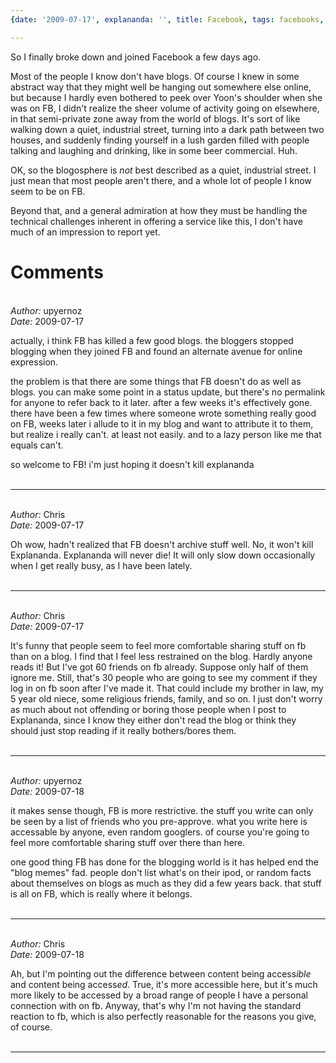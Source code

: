 ```yaml
---
{date: '2009-07-17', explananda: '', title: Facebook, tags: facebooks, metablog}

---
```

So I finally broke down and joined Facebook a few days ago.

Most of the people I know don't have blogs.  Of course I knew in some abstract way that they might well be hanging out somewhere else online, but because I hardly even bothered to peek over Yoon's shoulder when she was on FB, I didn't realize the sheer volume of activity going on elsewhere, in that semi-private zone away from the world of blogs.  It's sort of like walking down a quiet, industrial street, turning into a dark path between two houses, and suddenly finding yourself in a lush garden filled with people talking and laughing and drinking, like in some beer commercial.  Huh.

OK, so the blogosphere is <em>not</em> best described as a quiet, industrial street.  I just mean that most people aren't there, and a whole lot of people I know seem to be on FB.

Beyond that, and a general admiration at how they must be handling the technical challenges inherent in offering a service like this, I don't have much of an impression to report yet.


<h1>Comments</h1>


<br/>
<em>Author:</em> upyernoz
<br/><em>Date:</em> 2009-07-17

actually, i think FB has killed a few good blogs. the bloggers stopped blogging when they joined FB and found an alternate avenue for online expression.

the problem is that there are some things that FB doesn't do as well as blogs. you can make some point in a status update, but there's no permalink for anyone to refer back to it later. after a few weeks it's effectively gone. there have been a few times where someone wrote something really good on FB, weeks later i allude to it in my blog and want to attribute it to them, but realize i really can't. at least not easily. and to a lazy person like me that equals can't.

so welcome to FB! i'm just hoping it doesn't kill explananda
<br/>
<br/>

*******************************************************************************



<br/>
<em>Author:</em> Chris
<br/><em>Date:</em> 2009-07-17

Oh wow, hadn't realized that FB doesn't archive stuff well.  No, it won't kill Explananda.  Explananda will never die!  It will only slow down occasionally when I get really busy, as I have been lately.
<br/>
<br/>

*******************************************************************************



<br/>
<em>Author:</em> Chris
<br/><em>Date:</em> 2009-07-17

It's funny that people seem to feel more comfortable sharing stuff on fb than on a blog.  I find that I feel less restrained on the blog.  Hardly anyone reads it!  But I've got 60 friends on fb already.  Suppose only half of them ignore me.  Still, that's 30 people who are going to see my comment if they log in on fb soon after I've made it.  That could include my brother in law, my 5 year old niece, some religious friends, family, and so on.  I just don't worry as much about not offending or boring those people when I post to Explananda, since I know they either don't read the blog or think they should just stop reading if it really bothers/bores them.
<br/>
<br/>

*******************************************************************************



<br/>
<em>Author:</em> upyernoz
<br/><em>Date:</em> 2009-07-18

it makes sense though, FB is more restrictive. the stuff you write can only be seen by a list of friends who you pre-approve. what you write here is accessable by anyone, even random googlers. of course you're going to feel more comfortable sharing stuff over there than here.

one good thing FB has done for the blogging world is it has helped end the "blog memes" fad. people don't list what's on their ipod, or random facts about themselves on blogs as much as they did a few years back. that stuff is all on FB, which is really where it belongs.
<br/>
<br/>

*******************************************************************************



<br/>
<em>Author:</em> Chris
<br/><em>Date:</em> 2009-07-18

Ah, but I'm pointing out the difference between content being access<em>ible</em> and content being access<em>ed</em>.  True, it's more accessible here, but it's much more likely to be accessed by a broad range of people I have a personal connection with on fb.  Anyway, that's why I'm not having the standard reaction to fb, which is also perfectly reasonable for the reasons you give, of course.
<br/>
<br/>

*******************************************************************************
